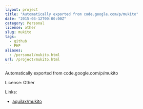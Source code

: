 ```yaml
---
layout: project
title: "Automatically exported from code.google.com/p/mukito"
date: "2015-03-12T00:00:00Z"
category: Personal
license: other
slug: mukito
tags:
  - github
  - PHP
aliases:
  - /personal/mukito.html
url: /project/mukito.html
---
```


Automatically exported from code.google.com/p/mukito

License: Other

Links:

* [aquilax/mukito](https://github.com/aquilax/mukito)

